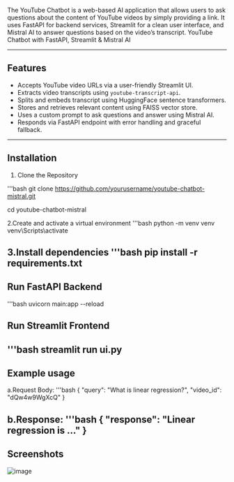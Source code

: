 The YouTube Chatbot is a web-based AI application that allows users to ask questions about the content of YouTube videos by simply providing a link. It uses FastAPI for backend services, Streamlit for a clean user interface, and Mistral AI to answer questions based on the video’s transcript. YouTube Chatbot with FastAPI, Streamlit & Mistral AI

---


##  Features
- Accepts YouTube video URLs via a user-friendly Streamlit UI.
- Extracts video transcripts using `youtube-transcript-api`.
- Splits and embeds transcript using HuggingFace sentence transformers.
- Stores and retrieves relevant content using FAISS vector store.
- Uses a custom prompt to ask questions and answer using Mistral AI.
- Responds via FastAPI endpoint with error handling and graceful fallback.
---

## Installation 
1. Clone the Repository

'''bash
git clone https://github.com/yourusername/youtube-chatbot-mistral.git

cd youtube-chatbot-mistral

2.Create and activate a virtual environment
'''bash
python -m venv venv
venv\Scripts\activate

3.Install dependencies
'''bash
pip install -r requirements.txt
---
## Run FastAPI Backend
'''bash
uvicorn main:app --reload

## Run Streamlit Frontend
'''bash
streamlit run ui.py
---
## Example usage
a.Request Body:
'''bash
{
  "query": "What is linear regression?",
  "video_id": "dQw4w9WgXcQ"
}

b.Response:
'''bash
{
  "response": "Linear regression is ..."
}
---
## Screenshots
![image](https://github.com/user-attachments/assets/9da6f70d-254c-48b8-afaf-1867252c9be1)

  
